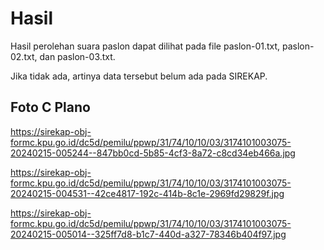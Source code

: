 # Hasil

Hasil perolehan suara paslon dapat dilihat pada file paslon-01.txt, paslon-02.txt, dan paslon-03.txt.

Jika tidak ada, artinya data tersebut belum ada pada SIREKAP.

## Foto C Plano

https://sirekap-obj-formc.kpu.go.id/dc5d/pemilu/ppwp/31/74/10/10/03/3174101003075-20240215-005244--847bb0cd-5b85-4cf3-8a72-c8cd34eb466a.jpg

https://sirekap-obj-formc.kpu.go.id/dc5d/pemilu/ppwp/31/74/10/10/03/3174101003075-20240215-004531--42ce4817-192c-414b-8c1e-2969fd29829f.jpg

https://sirekap-obj-formc.kpu.go.id/dc5d/pemilu/ppwp/31/74/10/10/03/3174101003075-20240215-005014--325ff7d8-b1c7-440d-a327-78346b404f97.jpg
